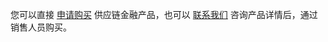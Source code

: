 您可以直接 [申请购买](https://cloud.tencent.com/apply/p/qtk0gsvs47) 供应链金融产品，也可以 [联系我们](https://cloud.tencent.com/act/event/connect-service) 咨询产品详情后，通过销售人员购买。
